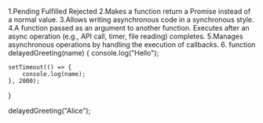 1.Pending
 Fulfilled
 Rejected
2.Makes a function return a Promise instead of a normal value.
3.Allows writing asynchronous code in a synchronous style.
4.A function passed as an argument to another function. Executes after an async operation (e.g., API call, timer, file reading) completes.
5.Manages asynchronous operations by handling the execution of callbacks.
6.
function delayedGreeting(name) {
    console.log("Hello"); 

    setTimeout(() => {
        console.log(name); 
    }, 2000);
}

delayedGreeting("Alice");
